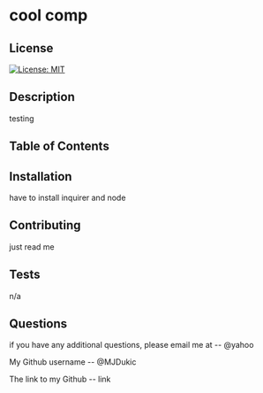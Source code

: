 # cool comp

## License
[![License: MIT](https://img.shields.io/badge/License-MIT-yellow.svg)](https://opensource.org/licenses/MIT)

## Description
  testing

## Table of Contents 

## Installation
  have to install inquirer and node

## Contributing
  just read me  

## Tests
  n/a

## Questions
if you have any additional questions, please email me at -- @yahoo

My Github username -- @MJDukic

The link to my Github -- link





